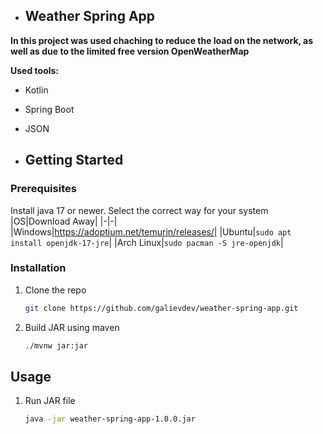 - ## Weather Spring App

**In this project was used chaching to reduce the load on the network, as well as due to the limited free version OpenWeatherMap**

**Used tools:**
- Kotlin
- Spring Boot
- JSON


- ## Getting Started

### Prerequisites

Install java 17 or newer. Select the correct way for your system
|OS|Download Away|
|-|-|
|Windows|https://adoptium.net/temurin/releases/|
|Ubuntu|`sudo apt install openjdk-17-jre`|
|Arch Linux|`sudo pacman -S jre-openjdk`|

### Installation
1. Clone the repo
   ```sh
   git clone https://github.com/galievdev/weather-spring-app.git
   ```
2. Build JAR using maven
   ```sh
   ./mvnw jar:jar
   ```

## Usage

1. Run JAR file
   ```sh
   java -jar weather-spring-app-1.0.0.jar
   ```
